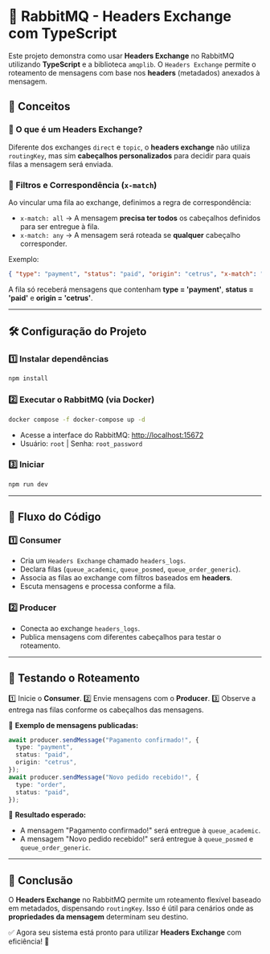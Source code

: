 # 🚀 RabbitMQ - Headers Exchange com TypeScript

Este projeto demonstra como usar **Headers Exchange** no RabbitMQ utilizando **TypeScript** e a biblioteca `amqplib`. O `Headers Exchange` permite o roteamento de mensagens com base nos **headers** (metadados) anexados à mensagem.

## 📌 Conceitos

### 🔹 O que é um Headers Exchange?

Diferente dos exchanges `direct` e `topic`, o **headers exchange** não utiliza `routingKey`, mas sim **cabeçalhos personalizados** para decidir para quais filas a mensagem será enviada.

### 🔹 Filtros e Correspondência (`x-match`)

Ao vincular uma fila ao exchange, definimos a regra de correspondência:

- `x-match: all` → A mensagem **precisa ter todos** os cabeçalhos definidos para ser entregue à fila.
- `x-match: any` → A mensagem será roteada se **qualquer** cabeçalho corresponder.

Exemplo:

```json
{ "type": "payment", "status": "paid", "origin": "cetrus", "x-match": "all" }
```

A fila só receberá mensagens que contenham **type = 'payment'**, **status = 'paid'** e **origin = 'cetrus'**.

---

## 🛠️ Configuração do Projeto

### 1️⃣ **Instalar dependências**

```sh
npm install
```

### 2️⃣ **Executar o RabbitMQ** (via Docker)

```sh
docker compose -f docker-compose up -d
```

- Acesse a interface do RabbitMQ: [http://localhost:15672](http://localhost:15672)
- Usuário: `root` | Senha: `root_password`

### 3️⃣ **Iniciar**

```sh
npm run dev
```

---

## 📜 Fluxo do Código

### **1️⃣ Consumer**

- Cria um `Headers Exchange` chamado `headers_logs`.
- Declara filas (`queue_academic`, `queue_posmed`, `queue_order_generic`).
- Associa as filas ao exchange com filtros baseados em **headers**.
- Escuta mensagens e processa conforme a fila.

### **2️⃣ Producer**

- Conecta ao exchange `headers_logs`.
- Publica mensagens com diferentes cabeçalhos para testar o roteamento.

---

## 🚀 Testando o Roteamento

1️⃣ Inicie o **Consumer**. 2️⃣ Envie mensagens com o **Producer**. 3️⃣ Observe a entrega nas filas conforme os cabeçalhos das mensagens.

📌 **Exemplo de mensagens publicadas:**

```ts
await producer.sendMessage("Pagamento confirmado!", {
  type: "payment",
  status: "paid",
  origin: "cetrus",
});
await producer.sendMessage("Novo pedido recebido!", {
  type: "order",
  status: "paid",
});
```

🎯 **Resultado esperado:**

- A mensagem "Pagamento confirmado!" será entregue à `queue_academic`.
- A mensagem "Novo pedido recebido!" será entregue à `queue_posmed` e `queue_order_generic`.

---

## 📌 Conclusão

O **Headers Exchange** no RabbitMQ permite um roteamento flexível baseado em metadados, dispensando `routingKey`. Isso é útil para cenários onde as **propriedades da mensagem** determinam seu destino.

✅ Agora seu sistema está pronto para utilizar **Headers Exchange** com eficiência! 🚀
